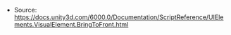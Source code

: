 * Source: https://docs.unity3d.com/6000.0/Documentation/ScriptReference/UIElements.VisualElement.BringToFront.html



